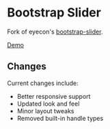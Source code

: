 Bootstrap Slider
=============

Fork of eyecon's [bootstrap-slider](http://www.eyecon.ro/bootstrap-slider/).

[Demo](http://jschr.github.io/bootstrap-slider/)

Changes
----------
Current changes include:

+ Better responsive support
+ Updated look and feel
+ Minor layout tweaks
+ Removed built-in handle types

	



